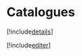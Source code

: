 # Catalogues

[!include[details](catalogues.details.autogen.md)]

[!include[editer](catalogues.editer.autogen.md)]






















